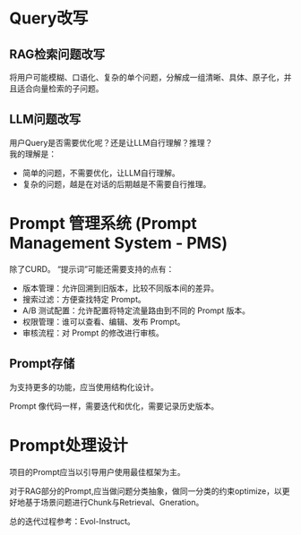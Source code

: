 # Query改写

## RAG检索问题改写

将用户可能模糊、口语化、复杂的单个问题，分解成一组清晰、具体、原子化，并且适合向量检索的子问题。

## LLM问题改写

用户Query是否需要优化呢？还是让LLM自行理解？推理？   
我的理解是：

- 简单的问题，不需要优化，让LLM自行理解。
- 复杂的问题，越是在对话的后期越是不需要自行推理。

# Prompt 管理系统 (Prompt Management System - PMS)

除了CURD。
“提示词”可能还需要支持的点有：

- 版本管理：允许回溯到旧版本，比较不同版本间的差异。
- 搜索过滤：方便查找特定 Prompt。
- A/B 测试配置：允许配置将特定流量路由到不同的 Prompt 版本。
- 权限管理：谁可以查看、编辑、发布 Prompt。
- 审核流程：对 Prompt 的修改进行审核。

## Prompt存储

为支持更多的功能，应当使用结构化设计。

Prompt 像代码一样，需要迭代和优化，需要记录历史版本。

# Prompt处理设计

项目的Prompt应当以引导用户使用最佳框架为主。

对于RAG部分的Prompt,应当做问题分类抽象，做同一分类的约束optimize，以更好地基于场景问题进行Chunk与Retrieval、Gneration。

总的迭代过程参考：Evol-Instruct。